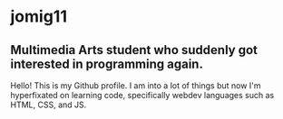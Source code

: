 # jomig11
## Multimedia Arts student who suddenly got interested in programming again.

Hello! This is my Github profile. I am into a lot of things but now I'm hyperfixated on learning code, specifically webdev languages such as HTML, CSS, and JS.
